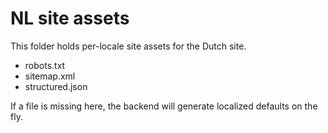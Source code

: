 # NL site assets

This folder holds per-locale site assets for the Dutch site.

- robots.txt
- sitemap.xml
- structured.json

If a file is missing here, the backend will generate localized defaults on the fly.
